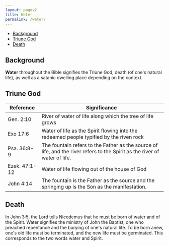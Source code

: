 ```yaml
---
layout: pagev2
title: Water
permalink: /water/
---
```

- [Background](#background)
- [Triune God](#triune-god)
- [Death](#death)

## Background

**Water** throughout the Bible signifies the Triune God, death (of one's natural life), as well as a satanic dwelling place depending on the context.

## Triune God

| Reference | Significance |
| --- | --- |
| Gen. 2:10 | River of water of life along which the tree of life grows |
| Exo 17:6 | Water of life as the Spirit flowing into the redeemed people typified by the riven rock |
| Psa. 36:8-9 | The fountain refers to the Father as the source of life, and the river refers to the Spirit as the river of water of life. |
| Ezek. 47:1-12 | Water of life flowing out of the house of God |
| John 4:14 | The fountain is the Father as the source and the springing up is the Son as the manifestation. |

## Death

In John 3:5, the Lord tells Nicodemus that he must be born of water and of the Spirit. Water signifies the ministry of John the Baptist, one who preached repentance and the burying of one's natural life. To be born anew, one's old life must be terminated, and the new life must be germinated. This corresponds to the two words water and Spirit.